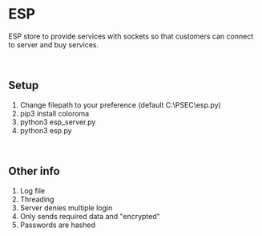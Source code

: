 # ESP
ESP store to provide services with sockets so that customers can connect to server and buy services.

<br/>

## Setup
1. Change filepath to your preference (default C:\PSEC\esp.py)
2. pip3 install coloroma
3. python3 esp_server.py
4. python3 esp.py

<br/>

## Other info
1. Log file
2. Threading
3. Server denies multiple login
4. Only sends required data and "encrypted"
5. Passwords are hashed 
